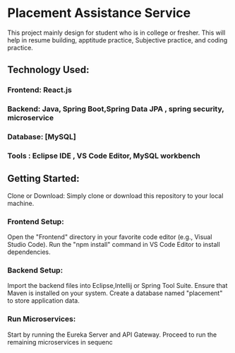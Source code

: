 # Placement Assistance Service
This project mainly design for student who is in college or fresher. 
This will help in resume building, apptitude practice, Subjective practice, and coding practice.

## Technology Used:
### Frontend: React.js
### Backend: Java, Spring Boot,Spring Data JPA , spring security, microservice
### Database: [MySQL]
### Tools : Eclipse IDE , VS Code Editor, MySQL workbench 


## Getting Started:
Clone or Download: Simply clone or download this repository to your local machine.
### Frontend Setup:
Open the "Frontend" directory in your favorite code editor (e.g., Visual Studio Code).
Run the "npm install" command in VS Code Editor to install dependencies.
### Backend Setup:
Import the backend files into Eclipse,Intellij or Spring Tool Suite.
Ensure that Maven is installed on your system.
Create a database named "placement" to store application data.
### Run Microservices:
Start by running the Eureka Server and API Gateway.
Proceed to run the remaining microservices in sequenc
